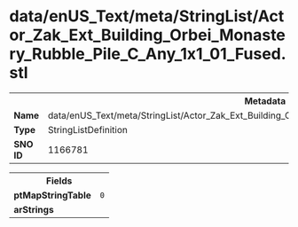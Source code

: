 <h1>data/enUS_Text/meta/StringList/Actor_Zak_Ext_Building_Orbei_Monastery_Rubble_Pile_C_Any_1x1_01_Fused.stl</h1><table><tr><th colspan="100%">Metadata</th></tr><tr><td><b>Name</b></td><td>data/enUS_Text/meta/StringList/Actor_Zak_Ext_Building_Orbei_Monastery_Rubble_Pile_C_Any_1x1_01_Fused.stl</td></tr><tr><td><b>Type</b></td><td>StringListDefinition</td></tr><tr><td><b>SNO ID</b></td><td>1166781</td></tr></table>

<table><tr><th colspan="100%">Fields</th></tr><tr><td><b>ptMapStringTable</b></td><td><code>0</code></td></tr><tr><td><b>arStrings</b></td><td></td></tr></table>

